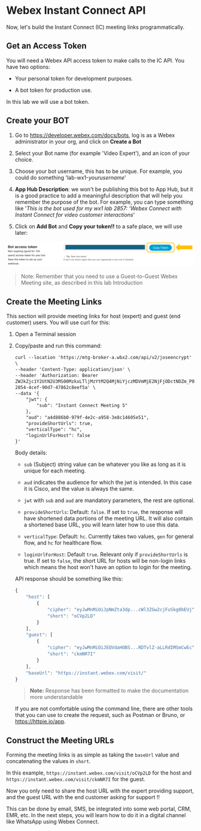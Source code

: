 # Webex Instant Connect API

Now, let's build the Instant Connect (IC) meeting links programmatically.

## Get an Access Token

You will need a Webex API access token to make calls to the IC API. You have two options:

* Your personal token for development purposes.

* A bot token for production use.

In this lab we will use a bot token.

## Create your BOT



1. Go to https://developer.webex.com/docs/bots, log is as a Webex administrator in your org, and click on **Create a Bot**

2. Select your Bot name (for example 'Video Expert'), and an icon of your choice. 

3. Choose your bot username, this has to be unique. For example, you could do something 'lab-wx1-_yourusername_'

4. **App Hub Description**: we won't be publishing this bot to App Hub, but it is a good practice to add a meaningful description that will help you remember the purpose of the bot. For example, you can type something like '_This is the bot used for my wx1 lab 2857: 'Webex Connect with Instant Connect for video customer interactions_'

5. Click on **Add Bot** and **Copy your token!!** to a safe place, we will use later:

![Bot token](images/bot-token.png)

> Note: Remember that you need to use a Guest-to-Guest Webex Meeting site, as described in this lab Introduction

## Create the Meeting Links

This section will provide meeting links for host (expert) and guest (end customer) users. You will use curl for this:

1. Open a Terminal session

2. Copy/paste and run this command:

    ```
    curl --location 'https://mtg-broker-a.wbx2.com/api/v2/joseencrypt' \
    --header 'Content-Type: application/json' \
    --header 'Authorization: Bearer ZWJkZjc1Y2UtN2U3MS00MzkxLTljMzYtM2Q4MjNiYjczMDVmMjE2NjFjODctNDZm_P0A1_3e826b27-2854-4cef-90d7-47862c8eef5a' \
    --data '{
        "jwt": {
            "sub": "Instant Connect Meeting 5"
        },
        "aud": "a4d886b0-979f-4e2c-a958-3e8c14605e51",
        "provideShortUrls": true,
        "verticalType": "hc",
        "loginUrlForHost": false
    }'
    ```
    Body details:

   * `sub` (Subject) string value can be whatever you like as long as it is unique for each meeting.

   * `aud` indicates the audience for which the jwt is intended. In this case it is Cisco, and the value is always the same.

   * `jwt` with `sub` and `aud` are mandatory parameters, the rest are optional.

   * `provideShortUrls`: Default: `false`. If set to `true`, the response will have shortened data portions of the meeting URL. It will also contain a shortened base URL, you will learn later how to use this data.

   * `verticalType`: Default: `hc`. Currently takes two values, `gen` for general flow, and `hc` for healthcare flow.

   * `loginUrlForHost`: Default `true`. Relevant only if `provideShortUrls` is true. If set to `false`, the short URL for hosts will be non-login links which means the host won't have an option to login for the meeting.

    API response should be something like this:
    ```js
    {
        "host": [
            {
                "cipher": "eyJwMnMiOiJpNmZta3dp...cWl3ZGw2cjFuSkg0bEUj",
                "short": "oCVp2LD"
            }
        ],
        "guest": [
            {
                "cipher": "eyJwMnMiOiJEQVdaHOBS...RDTvlZ-aLLRdIMSmCwEc",
                "short": "ckmNR7I"
            }
        ],
        "baseUrl": "https://instant.webex.com/visit/"
    }
    ```
    > **Note:** Response has been formatted to make the documentation more understandable

    If you are not comfortable using the command line, there are other tools that you can use to create the request, such as Postman or Bruno, or https://httpie.io/app.

## Construct the Meeting URLs

Forming the meeting links is as simple as taking the `baseUrl` value and concatenating the values in `short`.

In this example, `https://instant.webex.com/visit/oCVp2LD` for the host and `https://instant.webex.com/visit/ckmNR7I` for the guest.

Now you only need to share the host URL with the expert providing support, and the guest URL with the end customer asking for support !!

This can be done by email, SMS, be integrated into some web portal, CRM, EMR, etc. In the next steps, you will learn how to do it in a digital channel like WhatsApp using Webex Connect.




